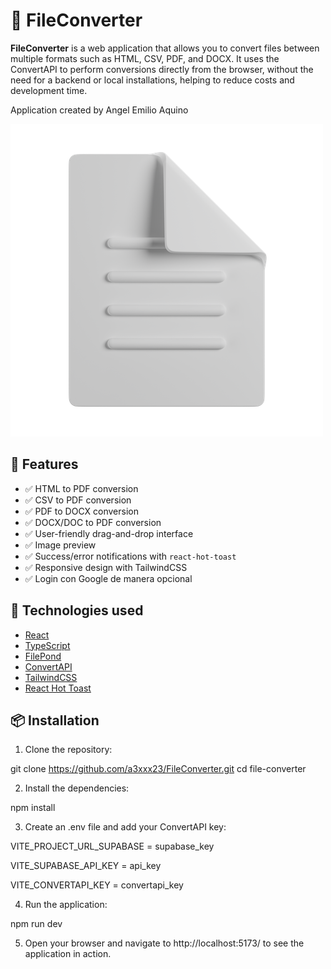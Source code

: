 # 📄 FileConverter

**FileConverter** is a web application that allows you to convert files between multiple formats such as HTML, CSV, PDF, and DOCX. It uses the ConvertAPI to perform conversions directly from the browser, without the need for a backend or local installations, helping to reduce costs and development time.

Application created by Angel Emilio Aquino

![FileConverter Banner](public/convertImage.png)

## 🚀 Features

- ✅ HTML to PDF conversion
- ✅ CSV to PDF conversion
- ✅ PDF to DOCX conversion
- ✅ DOCX/DOC to PDF conversion
- ✅ User-friendly drag-and-drop interface
- ✅ Image preview
- ✅ Success/error notifications with `react-hot-toast`
- ✅ Responsive design with TailwindCSS
- ✅ Login con Google de manera opcional

## 🧪 Technologies used

- [React](https://react.dev/)
- [TypeScript](https://www.typescriptlang.org/)
- [FilePond](https://pqina.nl/filepond/)
- [ConvertAPI](https://www.convertapi.com/)
- [TailwindCSS](https://tailwindcss.com/)
- [React Hot Toast](https://react-hot-toast.com/)

## 📦 Installation

1. Clone the repository:

git clone https://github.com/a3xxx23/FileConverter.git
cd file-converter

2. Install the dependencies:

npm install

3. Create an .env file and add your ConvertAPI key:

VITE_PROJECT_URL_SUPABASE = supabase_key

VITE_SUPABASE_API_KEY = api_key

VITE_CONVERTAPI_KEY = convertapi_key

4. Run the application:

npm run dev

5. Open your browser and navigate to http://localhost:5173/ to see the application in action.



